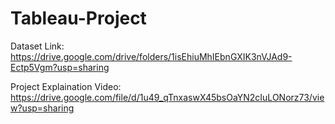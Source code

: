 # Tableau-Project

Dataset Link: https://drive.google.com/drive/folders/1isEhiuMhIEbnGXIK3nVJAd9-Ectp5Vgm?usp=sharing

Project Explaination Video: https://drive.google.com/file/d/1u49_qTnxaswX45bsOaYN2cIuLONorz73/view?usp=sharing
